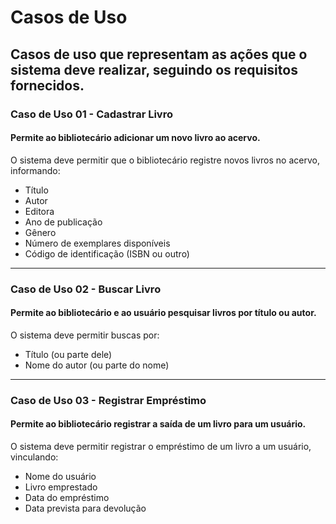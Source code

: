 # Casos de Uso
## Casos de uso que representam as ações que o sistema deve realizar, seguindo os requisitos fornecidos.

### Caso de Uso 01 - Cadastrar Livro
#### Permite ao bibliotecário adicionar um novo livro ao acervo.
O sistema deve permitir que o bibliotecário registre novos livros no acervo, informando:
* Título
* Autor
* Editora
* Ano de publicação
* Gênero
* Número de exemplares disponíveis
* Código de identificação (ISBN ou outro)
---
### Caso de Uso 02 - Buscar Livro
#### Permite ao bibliotecário e ao usuário pesquisar livros por título ou autor.

O sistema deve permitir buscas por:
* Título (ou parte dele)
* Nome do autor (ou parte do nome)
---
### Caso de Uso 03 - Registrar Empréstimo
#### Permite ao bibliotecário registrar a saída de um livro para um usuário.

O sistema deve permitir registrar o empréstimo de um livro a um usuário, vinculando:
* Nome do usuário
* Livro emprestado
* Data do empréstimo
* Data prevista para devolução
